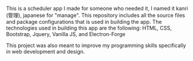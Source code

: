 This is a scheduler app I made for someone who needed it, I named it kanri (管理), japanese for "manage".
This repository includes all the source files and package configurations that is used in building the app.
The technologies used in building this app are the following:
HTML, CSS, Bootstrap, Jquery, Vanilla JS, and Electron-Forge

This project was also meant to improve my programming skills specifically in  web development and design. 
